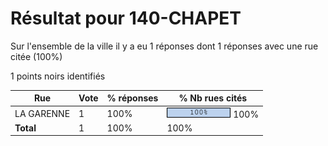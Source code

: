 # Résultat pour 140-CHAPET

Sur l'ensemble de la ville il y a eu 1 réponses dont 1 réponses avec une rue citée (100%)

1 points noirs identifiés

| Rue | Vote | % réponses | % Nb rues cités|
|-----|------|------------|----------------|
| LA GARENNE | 1 | 100% | <img src="../../img/bar_100.gif" />&nbsp;100%|
| **Total** | 1 | 100% | 100%|
